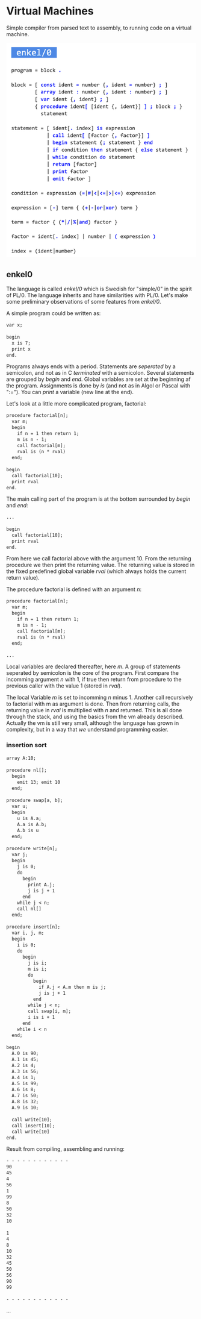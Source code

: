# Virtual Machines

Simple compiler from parsed text to assembly, to running code on a virtual machine.

![Simplified BNF for enkel/0, a simple compiler](assets/images/enkel0.png)


## enkel0

The language is called *enkel/0* which is Swedish for "simple/0" in the spirit of PL/0.
The language inherits and have similarities with PL/0. Let's make some preliminary
observations of some features from *enkel/0*.

A simple program could be written as:

```
var x;

begin
  x is 7;
  print x
end.

```

Programs always ends with a period. Statements are *seperated* by a semicolon, and not as
in C *terminated* with a semicolon. Several statements are grouped by _begin_ and _end_.
Global variables are set at the beginning af the program. Assignments is done by _is_
(and not as in Algol or Pascal with ":="). You can _print_ a variable (new line at the end).

Let's look at a little more complicated program, factorial:

```
procedure factorial[n];
  var m;
  begin
    if n = 1 then return 1;
    m is n - 1;
    call factorial[m];
    rval is (n * rval)
  end;

begin
  call factorial[10];
  print rval
end.
```

The main calling part of the program is at the bottom surrounded by _begin_ and _end_:

```
...

begin
  call factorial[10];
  print rval
end.
```

From here we call factorial above with the argument 10. From the returning procedure we
then print the returning value. The returning value is stored in the fixed predefined
global variable _rval_ (which always holds the current return value).

The procedure factorial is defined with an argument _n_:

```
procedure factorial[n];
  var m;
  begin
    if n = 1 then return 1;
    m is n - 1;
    call factorial[m];
    rval is (n * rval)
  end;

...
```

Local variables are declared thereafter, here _m_. A group of statements seperated by
semicolon is the core of the program. First compare the incomming argument _n_ with 1,
if true then return from procedure to the previous caller with the value 1 (stored in _rval_).

The local Variable _m_ is set to incomming _n_ minus 1. Another call recursively to factorial
with m as argument is done. Then from returning calls, the returning value in _rval_ is multiplied
with _n_ and returned. This is all done through the stack, and using the basics from the vm already
described. Actually the vm is still very small, although the language has grown in complexity,
but in a way that *we* understand programming easier.


### insertion sort

```
array A:10;

procedure nl[];
  begin
    emit 13; emit 10
  end;

procedure swap[a, b];
  var u;
  begin
    u is A.a;
    A.a is A.b;
    A.b is u
  end;

procedure write[n];
  var j;
  begin
    j is 0;
    do
      begin
        print A.j;
        j is j + 1
      end
    while j < n;
    call nl[]
  end;

procedure insert[n];
  var i, j, m;
  begin
    i is 0;
    do
      begin
        j is i;
        m is i;
        do
          begin
            if A.j < A.m then m is j;
            j is j + 1
          end
        while j < n;
        call swap[i, m];
        i is i + 1
      end
    while i < n
  end;

begin
  A.0 is 90;
  A.1 is 45;
  A.2 is 4;
  A.3 is 56;
  A.4 is 1;
  A.5 is 99;
  A.6 is 8;
  A.7 is 50;
  A.8 is 32;
  A.9 is 10;

  call write[10];
  call insert[10];
  call write[10]
end.
```

Result from compiling, assembling and running:

```
- - - - - - - - - - - -
90
45
4
56
1
99
8
50
32
10

1
4
8
10
32
45
50
56
90
99

- - - - - - - - - - - -
```

...

